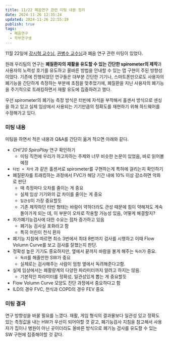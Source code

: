 ```yaml
---
title: 11/22 폐음연구 관련 미팅 내용 정리
date: 2024-11-26 12:35:24
updated: 2024-11-26 22:55:19
publish: true
tags:
  - 폐음연구
  - 학부연구생
---
```

11월 22일에 [강시혁 교수님](https://sites.google.com/view/si-hyuck-kang/home?authuser=0), [권병수 교수님](https://www.snubh.org/medical/drIntroduce.do?DP_TP=&DP_CD=IMR&sDpCdDtl=IMR&sDrSid=1029327&sDrStfNo=66098&sDpTp=)과 폐음 연구 관련 미팅이 있었다. 

원래 우리팀의 연구는 **폐질환자의 재활을 유도할 수 있는 간단한 spirometer의 제작**과 사용자의 노력성 호기를 유도하고 올바른 방법을 안내할 수 있는 앱 구현이 주된 방향성이었다. 기존에 진행되었던 연구들은 대부분 간단한 기기나, 스마트폰만으로도 사용자의 폐기능을 간단하게 측정하는 부분에 초점을 맞추었기에, 폐질환을 지닌 사용자의 폐기능을 주기적으로 트래킹하면서 재활 유도에 집중하려고 했다.

우선 spirometer의 폐기능 측정 방식은 터빈에 자석을 부착해서 홀센서 방식으로 센싱을 하고 있고 실제 임상에서 사용되는 기기만큼의 정확도를 재현하기 위해 하드웨어를 수정해가고 있다.

### 미팅 내용
미팅을 하면서 적은 내용과 Q&A를 간단히 옮겨 적으면 아래와 같다.
- *CHI'20 SpiroPlay* 연구 확인하기
	- 미팅 직전에 우리가 하고자하는 주제와 너무 비슷한 논문이 있었음, 바로 읽어볼 예정
- `터빈 + 자석` 과 같은 홀센서로 spirometer를 구현하는게 특허에 걸리는지 확인하기
- 폐질환자를 트래킹하는 과정에서 FVC가 해당 기간 내에 10% 이상 감소하면 악화로 판단
	- 매 측정마다 오차를 줄이는 게 중요
	- 실제 임상 기기와의 값 차이를 줄이는 게 중요
	- `일관성`이 가장 중요할듯
	- 기존 제작하던 터빈 형태는 바람이 약하더라도 관성 때문에 힘이 약해져도 계속 돌아가게 되는 데, 이 부분이 오차로 작용할 가능성 있음, 어떻게 해결할지?
- 자가폐기능검사에 대한 수요는 점차 증가하고 있음
	- 폐기능 검사실 포화라고 함
	- 특히 어린이 천식 환자
- 폐기능 지침에 따르면 최소 3번에서 최대 8번까지 검사를 시행하고 이때 Flow Volumn Curve를 보고 검사를 잘했는지 판단. 
- 정확성 높은 기기도 중요하지만, 옆에서 끝까지 바람을 불게 해주는 `독려`가 중요.
	- `독려`를 해줄만한 SW가 중요
	- 실제로는 검사해주는 사람이 엄청 옆에서 독려해준다고함.
- 실제 임상에서는 폐활량계의 다양한 파라미터까지 알려고 하지는 않음. 
	- 기본적인 파라미터를 정확성, 일관성있게 뽑는 게 중요할듯
- Flow Volumn Curve 모양도 진단 과정에서 중요하다고 함
- ILD의 경우 FVC, 천식과 COPD의 경우 FEV 중요

### 미팅 결과
연구 방향성을 바꿀 필요를 느꼈다. 재활, 게임 형식의 결과물보다 일관성 있고 정확도 있는 측정값을 내는 HW가 우선이 되어야할 것 같고, 폐기능검사 지침을 참고해서 사용자가 집이나 병원이 아닌 곳이더라도 올바른 방식으로 폐기능 검사를 유도할 수 있는 SW 구현에 집중해야할 것 같다.